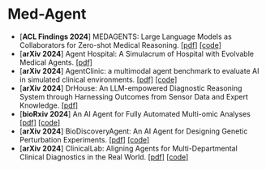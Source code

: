 # Med-Agent

- [**ACL Findings 2024**] MEDAGENTS: Large Language Models as Collaborators for Zero-shot Medical Reasoning. [[pdf]](https://arxiv.org/pdf/2311.10537) [[code]](https://github.com/gersteinlab/MedAgents)
- [**arXiv 2024**] Agent Hospital: A Simulacrum of Hospital with Evolvable Medical Agents. [[pdf]](https://arxiv.org/abs/2405.02957) 
- [**arXiv 2024**] AgentClinic: a multimodal agent benchmark to evaluate AI in simulated clinical environments. [[pdf]](https://arxiv.org/pdf/2405.07960) [[code]](https://github.com/samuelschmidgall/AgentClinic)
- [**arXiv 2024**] DrHouse: An LLM-empowered Diagnostic Reasoning System through Harnessing Outcomes from Sensor Data and Expert Knowledge. [[pdf]](https://arxiv.org/pdf/2405.12541)
- [**bioRxiv 2024**] An AI Agent for Fully Automated Multi-omic Analyses [[pdf]](https://www.biorxiv.org/content/10.1101/2023.09.08.556814v3.full.pdf+html) [[code]](https://github.com/JoshuaChou2018/AutoBA/)
- [**arXiv 2024**] BioDiscoveryAgent: An AI Agent for Designing Genetic Perturbation Experiments. [[pdf]](https://arxiv.org/pdf/2405.17631) [[code]](https://github.com/snap-stanford/BioDiscoveryAgent)
- [**arXiv 2024**] ClinicalLab: Aligning Agents for Multi-Departmental Clinical Diagnostics in the Real World. [[pdf]](https://arxiv.org/pdf/2406.13890) [[code]](https://github.com/WeixiangYAN/ClinicalLab)
